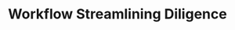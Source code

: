 ---
layout: post
title: "Workflow Streamlining Diligence"
tags: [research]
categories: [research]
allowed_emails: ['amenti4k@gmail.com']
---